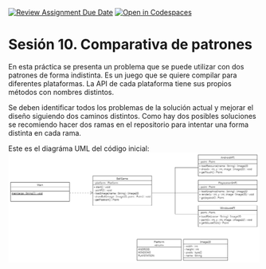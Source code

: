 [![Review Assignment Due Date](https://classroom.github.com/assets/deadline-readme-button-22041afd0340ce965d47ae6ef1cefeee28c7c493a6346c4f15d667ab976d596c.svg)](https://classroom.github.com/a/pW9WmAS5)
[![Open in Codespaces](https://classroom.github.com/assets/launch-codespace-2972f46106e565e64193e422d61a12cf1da4916b45550586e14ef0a7c637dd04.svg)](https://classroom.github.com/open-in-codespaces?assignment_repo_id=17280649)
# Sesión 10. Comparativa de patrones

En esta práctica se presenta un problema que se puede utilizar con dos patrones de forma indistinta. Es un juego que se quiere compilar para diferentes plataformas. La API de cada plataforma tiene sus propios métodos con nombres distintos.

Se deben identificar todos los problemas de la solución actual y mejorar el diseño siguiendo dos caminos distintos. Como hay dos posibles soluciones se recomiendo hacer dos ramas en el repositorio para intentar una forma distinta en cada rama.

Este es el diagráma UML del código inicial:
![Diagrama UML](diagrama.png)